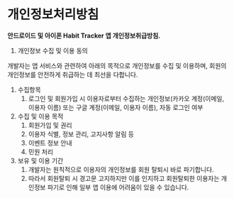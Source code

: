 # 개인정보처리방침

**안드로이드 및 아이폰 Habit Tracker 앱 개인정보취급방침.**

1. 개인정보 수집 및 이용 동의

개발자는 앱 서비스와 관련하여 아래의 목적으로 개인정보를  수집 및 이용하며, 회원의 개인정보를 안전하게 취급하는 데 최선을 다합니다.

1. 수집항목
    1. 로그인 및 회원가입 시 이용자로부터 수집하는 개인정보(카카오 계정(이메일, 이용자 이름) 또는 구글 계정(이메일, 이용자 이름), 자동 로그인 여부
2. 수집 및 이용 목적
    1. 회원가입 및 권리
    2. 이용자 식별, 정보 관리, 고지사항 알림 등
    3. 이벤트 정보 안내
    4. 민원 처리
3. 보유 및 이용 기간
    1. 개발자는 원칙적으로 이용자의 개인정보를 회원 탈퇴시 바로 파기합니다.
    2. 따라서 회원탈퇴 시 경고문 고지하지만 이를 인지하고 회원탈퇴한 이용자는 개인정보 파기로 인해 일부 앱 이용에 어려움이 있을 수 있습니다.
